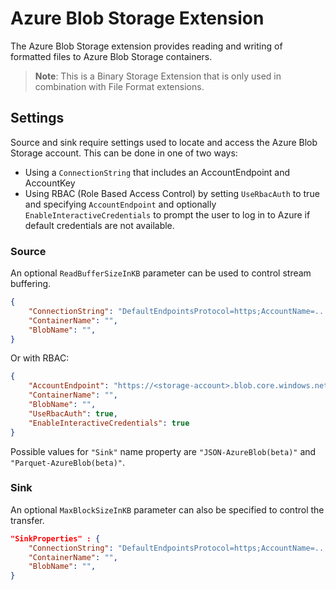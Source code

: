 # Azure Blob Storage Extension

The Azure Blob Storage extension provides reading and writing of formatted files to Azure Blob Storage containers.

> **Note**: This is a Binary Storage Extension that is only used in combination with File Format extensions. 

## Settings

Source and sink require settings used to locate and access the Azure Blob Storage account. This can be done in one of two ways:

- Using a `ConnectionString` that includes an AccountEndpoint and AccountKey
- Using RBAC (Role Based Access Control) by setting `UseRbacAuth` to true and specifying `AccountEndpoint` and optionally `EnableInteractiveCredentials` to prompt the user to log in to Azure if default credentials are not available.

### Source

An optional `ReadBufferSizeInKB` parameter can be used to control stream buffering.

```json
{
    "ConnectionString": "DefaultEndpointsProtocol=https;AccountName=...",
    "ContainerName": "",
    "BlobName": "",
}
```

Or with RBAC:

```json
{
    "AccountEndpoint": "https://<storage-account>.blob.core.windows.net",
    "ContainerName": "",
    "BlobName": "",
    "UseRbacAuth": true,
    "EnableInteractiveCredentials": true
}
```

Possible values for `"Sink"` name property are `"JSON-AzureBlob(beta)"` and `"Parquet-AzureBlob(beta)"`.

### Sink

An optional `MaxBlockSizeInKB` parameter can also be specified to control the transfer.

```json
"SinkProperties" : {
    "ConnectionString": "DefaultEndpointsProtocol=https;AccountName=...",
    "ContainerName": "",
    "BlobName": "",
}
```
